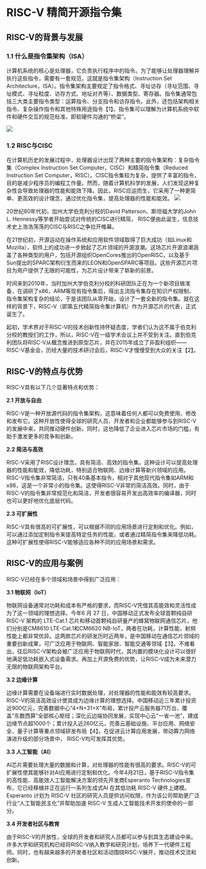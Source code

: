 # RISC-V 精简开源指令集

## RISC-V的背景与发展  

### 1.1 什么是指令集架构（ISA）

计算机系统的核心是处理器，它负责执行程序中的指令。为了能够让处理器理解并执行这些指令，需要有一套规范，这就是指令集架构（Instruction Set Architecture，ISA）。指令集架构主要规定了指令格式、寻址访存（寻址范围、寻址模式、寻址粒度、访存方式、地址对齐等）、数据类型、寄存器。指令集通常包括三大类主要指令类型：运算指令、分支指令和访存指令。此外，还包括架构相关指令、复杂操作指令和其他特殊用途指令【1】。指令集可以理解为计算机系统中软件和硬件交互的规范标准，即软硬件沟通的“桥梁”。

![](../../readme.assets/Pasted%20image%2020240113085316.png)

### **1.2 RISC与CISC**

在计算机历史的发展过程中，处理器设计出现了两种主要的指令集架构：复杂指令集（Complex Instruction Set Computer，CISC）和精简指令集（Reduced Instruction Set Computer，RISC）。CISC指令集较为复杂，提供了丰富的指令，目的是减少程序员的编程工作量。然而，随着计算机科学的发展，人们发现这种复杂性会导致处理器的性能和能效下降。因此，RISC应运而生，它采用了一种更简单、更高效的设计理念，通过优化指令集，提高处理器的性能和能效。
![](../../readme.assets/Pasted%20image%2020240113085353.png)

20世纪80年代初，加州大学伯克利分校的David Patterson、斯坦福大学的John L. Hennessy等学者开始尝试对传统的CISC进行精简， RISC便由此诞生，信息技术史上浩浩荡荡的CISC与RISC之争拉开帷幕。

在21世纪初，开源运动在操作系统和应用软件领域取得了巨大成功（如Linux和Mozilla），软件上的成功进一步掀起了芯片领域的开源浪潮。这场芯片开源浪潮涵盖了各种类型的用户，包括开源组织OpenCores推出的OpenRISC，以及基于Sun提出的SPARC架构衍生而来的LEON和OpenSPARC等项目。这些开源芯片项目为用户提供了无限的可能性，为芯片设计带来了崭新的前景。

时间来到2010年，当时加州大学伯克利分校的科研团队正在为一个新项目做准备，在调研了x86，ARM等现有指令集后，得出主流指令集存在知识产权限制、指令集架构复杂的结论，于是该团队从零开始，设计了一套全新的指令集。就在这样的背景下，RISC-V（即第五代精简指令集计算机）作为开源芯片的代表，正式诞生了。

起初，学术界对于RISC-V的技术创新性持怀疑态度，学者们认为这不属于伯克利分校的教授们的工作，所以，RISC-V在一级学术会议上并不受到关注。直到伯克利团队将RISC-V从概念推进到原型芯片，并在2015年成立了非盈利组织——RISC-V基金会，历经大量的技术研讨会后，RISC-V才慢慢受到大众的关注【2】。

## RISC-V的特点与优势  

RISC-V具有以下几个显著特点和优势：

**2.1 开放与自由**

RISC-V是一种开放源代码的指令集架构，这意味着任何人都可以免费使用、修改和发布它。这种开放性使得全球的研究人员、开发者和企业都能够参与到RISC-V的发展中来，共同推动硬件创新。同时，这也降低了企业进入芯片市场的门槛，有助于激发更多的竞争和创新。

**2.2 简洁与高效**

RISC-V采用了RISC设计理念，具有简洁、高效的指令集。这种设计可以提高处理器的性能和能效，降低功耗，特别适合物联网、边缘计算等新兴领域的应用。RISC-V指令集非常简洁，只有40条基本指令，相对于其他现代指令集如ARM和x86，这是一个非常小的指令集。这使得RISC-V非常的简洁高效。同时，由于RISC-V的指令集非常规范化和简洁，开发者很容易开发出高效率的编译器，同时也可以更好地优化底层代码。

**2.3 可扩展性**

RISC-V具有很高的可扩展性，可以根据不同的应用场景进行定制和优化。例如，可以通过添加定制指令来提高特定任务的性能，或者通过精简指令集来降低功耗。这种可扩展性使得RISC-V能够适应各种不同的应用场景和需求。

## RISC-V的应用与案例  

RISC-V已经在多个领域和场景中得到广泛应用：

**3.1 物联网（IoT）**

物联网设备通常对功耗和成本有严格的要求，而RISC-V凭借其高能效和灵活性成为了这一领域的理想选择。今年6 月 27 日，中国移动正式发布全球首颗纯自研 RISC-V 架构的 LTE-Cat.1 芯片和移动首颗纯自研量产的蜂窝物联网通信芯片，他们分别是CM8610 LTE-Cat.1和CM6620 NB-IoT，两者在功耗，计算性能，射频性能上都非常优异。这两款芯片的研发历时近两年，是中国移动在通信芯片领域的重要创新成果，可广泛应用于物联网、智能家居、智能交通等领域【3】。不难看出，往后RISC-V架构会被广泛应用于物联网时代，其内置的模块化设计可以很好地满足低功耗嵌入式设备需求。再加上开源免费的优势，让RISC-V成为未来潜力无限的物联网架构平台。

**3.2 边缘计算**

边缘计算需要在设备端进行实时数据处理，对处理器的性能和能效有较高要求。RISC-V的简洁高效设计使其成为边缘计算的理想选择。中国移动近三年累计投资近900亿元，完善数据中心“4+N+31+X”布局，累计投产云服务器71万台，覆盖“东数西算”全部核心枢纽；深化云边端协同发展，实现中心云“一省一池”，建成边缘节点超1000个；累计投入近260亿元，完善云基础设施、平台应用、网络安全、量子计算等重点领域研发布局【4】。在促进云计算应用发展，带动算力网络演进升级的部分场景中， RISC-V均可发挥其优势。

**3.3 人工智能（AI）**

AI芯片需要处理大量的数据和计算，对处理器的性能有很高的要求。RISC-V的可扩展性使其能够针对AI应用进行定制和优化。今年4月21日，基于RISC-V指令集的高性能、高能效人工智能解决方案的领先开发商Esperanto Technologies宣布，它已经移植并正在运行一系列生成式AI 在其低功耗 RISC-V 硬件上建模。Esperanto 计划为 RISC-V 社区的研究人员提供访问权限，作为该公司帮助更广泛行业“人工智能民主化”并帮助加速 RISC-V 生成人工智能技术开发的使命的一部分。

**3.4 开发者社区与教育**

由于RISC-V的开放性，全球的开发者和研究人员都可以参与到其生态建设中来。许多大学和研究机构已经将RISC-V纳入教学和研究计划，培养下一代硬件工程师。同时，也有越来越多的开发者社区和活动围绕RISC-V展开，推动技术交流和创新。


